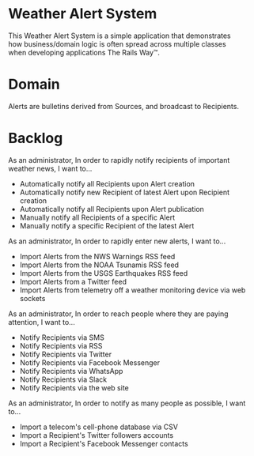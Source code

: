 # Weather Alert System

This Weather Alert System is a simple application that demonstrates <br>
how business/domain logic is often spread across multiple classes <br>
when developing applications The Rails Way™.

# Domain

Alerts are bulletins derived from Sources, and broadcast to Recipients.

# Backlog

As an administrator,
In order to rapidly notify recipients of important weather news,
I want to...

* Automatically notify all Recipients upon Alert creation
* Automatically notify new Recipient of latest Alert upon Recipient creation
* Automatically notify all Recipients upon Alert publication
* Manually notify all Recipients of a specific Alert
* Manually notify a specific Recipient of the latest Alert

As an administrator,
In order to rapidly enter new alerts,
I want to...

* Import Alerts from the NWS Warnings RSS feed
* Import Alerts from the NOAA Tsunamis RSS feed
* Import Alerts from the USGS Earthquakes RSS feed
* Import Alerts from a Twitter feed
* Import Alerts from telemetry off a weather monitoring device via web sockets

As an administrator,
In order to reach people where they are paying attention,
I want to...

* Notify Recipients via SMS
* Notify Recipients via RSS
* Notify Recipients via Twitter
* Notify Recipients via Facebook Messenger
* Notify Recipients via WhatsApp
* Notify Recipients via Slack
* Notify Recipients via the web site

As an administrator,
In order to notify as many people as possible,
I want to...

* Import a telecom's cell-phone database via CSV
* Import a Recipient's Twitter followers accounts
* Import a Recipient's Facebook Messenger contacts
